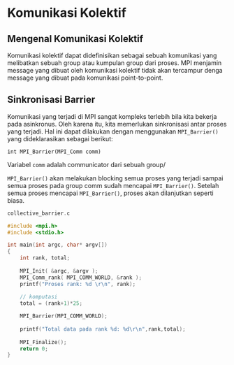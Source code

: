 # Komunikasi Kolektif

## Mengenal Komunikasi Kolektif

Komunikasi kolektif dapat didefinisikan sebagai sebuah komunikasi yang melibatkan sebuah group atau kumpulan group dari proses. MPI menjamin message yang dibuat oleh komunikasi kolektif tidak akan tercampur denga message yang dibuat pada komunikasi point-to-point.

## Sinkronisasi Barrier

Komunikasi yang terjadi di MPI sangat kompleks terlebih bila kita bekerja pada asinkronus. Oleh karena itu, kita memerlukan sinkronisasi antar proses yang terjadi. Hal ini dapat dilakukan dengan menggunakan ``MPI_Barrier()`` yang dideklarasikan sebagai berikut:

```
int MPI_Barrier(MPI_Comm comm)
```

Variabel ``comm`` adalah communicator dari sebuah group/

``MPI_Barrier()`` akan melakukan blocking semua proses yang terjadi sampai semua proses pada group comm sudah mencapai ``MPI_Barrier()``. Setelah semua proses mencapai ``MPI_Barrier()``, proses akan dilanjutkan seperti biasa.

```c
collective_barrier.c

#include <mpi.h>
#include <stdio.h>

int main(int argc, char* argv[]) 
{	
	int rank, total;
	
	MPI_Init( &argc, &argv );
	MPI_Comm_rank( MPI_COMM_WORLD, &rank );
	printf("Proses rank: %d \r\n", rank);
	
	// komputasi
	total = (rank+1)*25;

	MPI_Barrier(MPI_COMM_WORLD);
	
	printf("Total data pada rank %d: %d\r\n",rank,total);
	
	MPI_Finalize();
	return 0;
}
```
